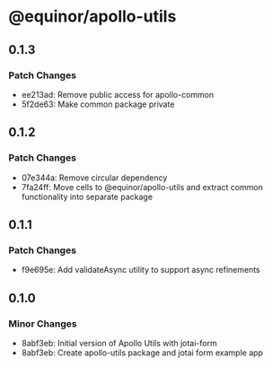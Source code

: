 # @equinor/apollo-utils

## 0.1.3

### Patch Changes

- ee213ad: Remove public access for apollo-common
- 5f2de63: Make common package private

## 0.1.2

### Patch Changes

- 07e344a: Remove circular dependency
- 7fa24ff: Move cells to @equinor/apollo-utils and extract common functionality into separate package

## 0.1.1

### Patch Changes

- f9e695e: Add validateAsync utility to support async refinements

## 0.1.0

### Minor Changes

- 8abf3eb: Initial version of Apollo Utils with jotai-form
- 8abf3eb: Create apollo-utils package and jotai form example app
